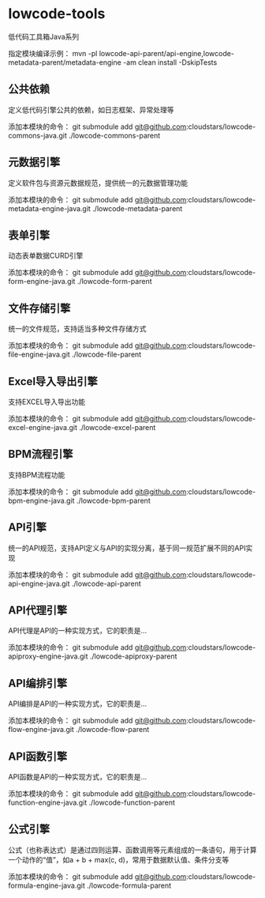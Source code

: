 # lowcode-tools
低代码工具箱Java系列

指定模块编译示例：
mvn -pl lowcode-api-parent/api-engine,lowcode-metadata-parent/metadata-engine -am clean install -DskipTests


## 公共依赖
定义低代码引擎公共的依赖，如日志框架、异常处理等

添加本模块的命令：
git submodule add git@github.com:cloudstars/lowcode-commons-java.git ./lowcode-commons-parent


## 元数据引擎
定义软件包与资源元数据规范，提供统一的元数据管理功能

添加本模块的命令：
git submodule add git@github.com:cloudstars/lowcode-metadata-engine-java.git ./lowcode-metadata-parent

## 表单引擎
动态表单数据CURD引擎

添加本模块的命令：
git submodule add git@github.com:cloudstars/lowcode-form-engine-java.git ./lowcode-form-parent

## 文件存储引擎
统一的文件规范，支持适当多种文件存储方式

添加本模块的命令：
git submodule add git@github.com:cloudstars/lowcode-file-engine-java.git ./lowcode-file-parent

## Excel导入导出引擎
支持EXCEL导入导出功能

添加本模块的命令：
git submodule add git@github.com:cloudstars/lowcode-excel-engine-java.git ./lowcode-excel-parent

## BPM流程引擎
支持BPM流程功能

添加本模块的命令：
git submodule add git@github.com:cloudstars/lowcode-bpm-engine-java.git ./lowcode-bpm-parent

## API引擎
统一的API规范，支持API定义与API的实现分离，基于同一规范扩展不同的API实现

添加本模块的命令：
git submodule add git@github.com:cloudstars/lowcode-api-engine-java.git ./lowcode-api-parent

## API代理引擎
API代理是API的一种实现方式，它的职责是...

添加本模块的命令：
git submodule add git@github.com:cloudstars/lowcode-apiproxy-engine-java.git ./lowcode-apiproxy-parent


## API编排引擎
API编排是API的一种实现方式，它的职责是...

添加本模块的命令：
git submodule add git@github.com:cloudstars/lowcode-flow-engine-java.git ./lowcode-flow-parent

## API函数引擎
API函数是API的一种实现方式，它的职责是...

添加本模块的命令：
git submodule add git@github.com:cloudstars/lowcode-function-engine-java.git ./lowcode-function-parent

## 公式引擎
公式（也称表达式）是通过四则运算、函数调用等元素组成的一条语句，用于计算一个动作的“值”，如a + b + max(c, d)，常用于数据默认值、条件分支等

添加本模块的命令： git submodule add git@github.com:cloudstars/lowcode-formula-engine-java.git ./lowcode-formula-parent


